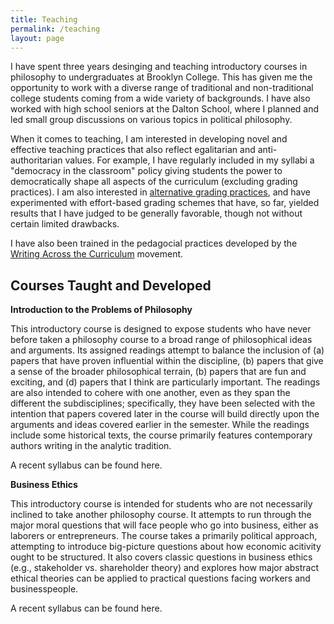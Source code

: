 ```yaml
---
title: Teaching
permalink: /teaching
layout: page
---
```


I have spent three years desinging and teaching introductory courses in philosophy to undergraduates at Brooklyn College. This has given me the opportunity to work with a diverse range of traditional and non-traditional college students coming from a wide variety of backgrounds. I have also worked with high school seniors at the Dalton School, where I planned and led small group discussions on various topics in political philosophy.

When it comes to teaching, I am interested in developing novel and effective teaching practices that also reflect egalitarian and anti-authoritarian values. For example, I have regularly included in my syllabi a "democracy in the classroom" policy giving students the power to democratically shape all aspects of the curriculum (excluding grading practices). I am also interested in [alternative grading practices](http://dailynous.com/2019/03/27/grade-anarchy-student-learning-guest-post-marcus-schultz-bergin/), and have experimented with effort-based grading schemes that have, so far, yielded results that I have judged to be generally favorable, though not without certain limited drawbacks. 

I have also been trained in the pedagocial practices developed by the [Writing Across the Curriculum](https://www.jstor.org/stable/377412?seq=1#page_scan_tab_contents) movement.

## Courses Taught and Developed

**Introduction to the Problems of Philosophy**

This introductory course is designed to expose students who have never before taken a philosophy course to a broad range of philosophical ideas and arguments. Its assigned readings attempt to balance the inclusion of (a) papers that have proven influential within the discipline, (b) papers that give a sense of the broader philosophical terrain, (b) papers that are fun and exciting, and (d) papers that I think are particularly important. The readings are also intended to cohere with one another, even as they span the different the subdisciplines; specifically, they have been selected with the intention that papers covered later in the course will build directly upon the arguments and ideas covered earlier in the semester. While the readings include some historical texts, the course primarily features contemporary authors writing in the analytic tradition.

A recent syllabus can be found here.

**Business Ethics**

This introductory course is intended for students who are not necessarily inclined to take another philosophy course. It attempts to run through the major moral questions that will face people who go into business, either as laborers or entrepreneurs. The course takes a primarily political approach, attempting to introduce big-picture questions about how economic acitivity ought to be structured. It also covers classic questions in business ethics (e.g., stakeholder vs. shareholder theory) and explores how major abstract ethical theories can be applied to practical questions facing workers and businesspeople.

A recent syllabus can be found here. 
